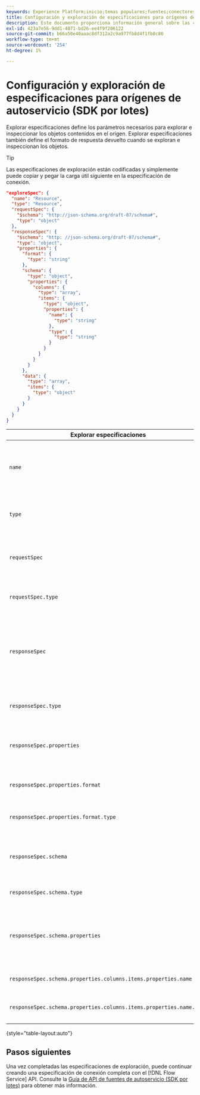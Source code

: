 ```yaml
---
keywords: Experience Platform;inicio;temas populares;fuentes;conectores;conectores de origen;sdk de fuentes;sdk;SDK
title: Configuración y exploración de especificaciones para orígenes de autoservicio (SDK por lotes)
description: Este documento proporciona información general sobre las configuraciones que debe preparar para utilizar fuentes de autoservicio (SDK por lotes).
exl-id: 423a7e56-9dd1-4071-bd26-ee4f9f206122
source-git-commit: b66a50e40aaac8df312a2c9a977fb8d4f1fb0c80
workflow-type: tm+mt
source-wordcount: '254'
ht-degree: 1%

---
```


# Configuración y exploración de especificaciones para orígenes de autoservicio (SDK por lotes)

Explorar especificaciones define los parámetros necesarios para explorar e inspeccionar los objetos contenidos en el origen. Explorar especificaciones también define el formato de respuesta devuelto cuando se exploran e inspeccionan los objetos.

>[!TIP]
>
>Las especificaciones de exploración están codificadas y simplemente puede copiar y pegar la carga útil siguiente en la especificación de conexión.

```json
"exploreSpec": {
  "name": "Resource",
  "type": "Resource",
  "requestSpec": {
    "$schema": "http://json-schema.org/draft-07/schema#",
    "type": "object"
  },
  "responseSpec": {
    "$schema": "http: //json-schema.org/draft-07/schema#",
    "type": "object",
    "properties": {
      "format": {
        "type": "string"
      },
      "schema": {
        "type": "object",
        "properties": {
          "columns": {
            "type": "array",
            "items": {
              "type": "object",
              "properties": {
                "name": {
                  "type": "string"
                },
                "type": {
                  "type": "string"
                }
              }
            }
          }
        }
      },
      "data": {
        "type": "array",
        "items": {
          "type": "object"
        }
      }
    }
  }
}
```

| Explorar especificaciones | Descripción | Ejemplo |
| --- | --- | --- |
| `name` | Define el nombre o el identificador de la especificación de exploración. | `Resource` |
| `type` | Define el tipo de especificación de exploración. | `Resource` |
| `requestSpec` | Contiene los parámetros necesarios para explorar objetos en la conexión. |
| `requestSpec.type` | Define el tipo de datos de la especificación de solicitud. | `object` |
| `responseSpec` | Contiene los parámetros que definen el formato del mensaje de respuesta devuelto en una llamada de exploración. |
| `responseSpec.type` | Define el tipo de datos de la especificación de respuesta. | `object` |
| `responseSpec.properties` | Contiene información sobre el formato del mensaje de respuesta. |
| `responseSpec.properties.format` | Define el formato del esquema de respuesta. | `object` |
| `responseSpec.properties.format.type` | Define el tipo de datos de las propiedades. | `string` |
| `responseSpec.schema` | Contiene información sobre el formato del esquema de respuesta. |
| `responseSpec.schema.type` | Define el tipo de datos del esquema. | `object` |
| `responseSpec.schema.properties` | Contiene información sobre las columnas, el tipo y los elementos contenidos en un esquema. |
| `responseSpec.schema.properties.columns.items.properties.name` | Muestra el nombre del archivo. |
| `responseSpec.schema.properties.columns.items.properties.name.type` | Define el tipo de datos del nombre del archivo. | `string` |

{style="table-layout:auto"}

## Pasos siguientes

Una vez completadas las especificaciones de exploración, puede continuar creando una especificación de conexión completa con el [!DNL Flow Service] API. Consulte la [Guía de API de fuentes de autoservicio (SDK por lotes)](../api/api-overview.md) para obtener más información.
